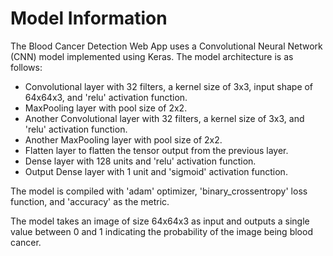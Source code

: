 # Model Information

The Blood Cancer Detection Web App uses a Convolutional Neural Network (CNN) model implemented using Keras. The model architecture is as follows:

- Convolutional layer with 32 filters, a kernel size of 3x3, input shape of 64x64x3, and 'relu' activation function.
- MaxPooling layer with pool size of 2x2.
- Another Convolutional layer with 32 filters, a kernel size of 3x3, and 'relu' activation function.
- Another MaxPooling layer with pool size of 2x2.
- Flatten layer to flatten the tensor output from the previous layer.
- Dense layer with 128 units and 'relu' activation function.
- Output Dense layer with 1 unit and 'sigmoid' activation function.

The model is compiled with 'adam' optimizer, 'binary_crossentropy' loss function, and 'accuracy' as the metric.

The model takes an image of size 64x64x3 as input and outputs a single value between 0 and 1 indicating the probability of the image being blood cancer.
